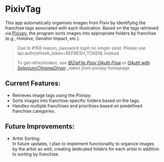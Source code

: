 # PixivTag

This app automatically organises images from Pixiv by identifying the franchise tags associated with each illustration. Based on the tags retrieved via [Pixivpy](https://github.com/upbit/pixivpy), the program sorts images into appropriate folders by franchise (e.g., Hololive, Genshin Impact, etc.).

> Due to #158 reason, password login no longer exist. Please use api.auth(refresh_token=REFRESH_TOKEN) instead
>
> To get refresh*token, see [@ZipFile Pixiv OAuth Flow](https://gist.github.com/ZipFile/c9ebedb224406f4f11845ab700124362) or [OAuth with Selenium/ChromeDriver](https://gist.github.com/upbit/6edda27cb1644e94183291109b8a5fde)
> \_taken from pixivpy homepage*

## Current Features:

- Retrieves image tags using the Pixivpy.
- Sorts images into franchise-specific folders based on the tags.
- Handles multiple franchises and prioritizes based on predefined franchise categories.

## Future Improvements:

- <p>Artist Sorting: <br>In future updates, I plan to implement functionality to organize images by the artist as well, creating dedicated folders for each artist in addition to sorting by franchise.</p>
